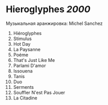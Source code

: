 # Hieroglyphes *2000*

Музыкальная аранжировка: Michel Sanchez

1. Hiéroglyphes
2. Stimulus
3. Hot Day
4. La Paysanne
5. Poéme
6. That's Just Like Me
7. Parlami D'amor
8. Issouena
9. Tanis
10. Duo
11. Serments
12. Souffler N'est Pas Jouer
13. La Citadine
